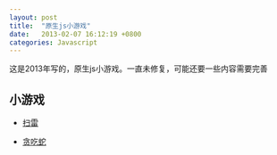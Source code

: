 ```yaml
---
layout: post
title:  "原生js小游戏"
date:   2013-02-07 16:12:19 +0800
categories: Javascript
---
```


这是2013年写的，原生js小游戏。一直未修复，可能还要一些内容需要完善

## 小游戏

- [扫雷](/widget、jsGame/minesweepergame/MinesweeperGame.html)

- [贪吃蛇](/widget、jsGame/snakegame/JSSnakeGame.html)
